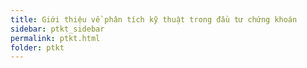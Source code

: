 ```yaml
---
title: Giới thiệu về phân tích kỹ thuật trong đầu tư chứng khoán
sidebar: ptkt_sidebar
permalink: ptkt.html
folder: ptkt
---
```


